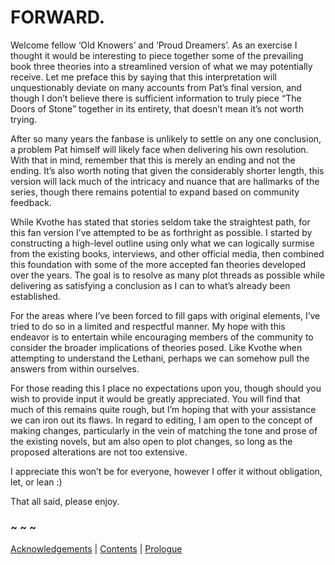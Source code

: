 # FORWARD.


Welcome fellow ‘Old Knowers’ and ‘Proud Dreamers’. As an exercise I thought it would be interesting to piece together some of the prevailing book three theories into a streamlined version of what we may potentially receive. Let me preface this by saying that this interpretation will unquestionably deviate on many accounts from Pat’s final version, and though I don’t believe there is sufficient information to truly piece “The Doors of Stone” together in its entirety, that doesn’t mean it’s not worth trying.  

After so many years the fanbase is unlikely to settle on any one conclusion, a problem Pat himself will likely face when delivering his own resolution. With that in mind, remember that this is merely an ending and not the ending. It’s also worth noting that given the considerably shorter length, this version will lack much of the intricacy and nuance that are hallmarks of the series, though there remains potential to expand based on community feedback.  

While Kvothe has stated that stories seldom take the straightest path, for this fan version I’ve attempted to be as forthright as possible. I started by constructing a high-level outline using only what we can logically surmise from the existing books, interviews, and other official media, then combined this foundation with some of the more accepted fan theories developed over the years. The goal is to resolve as many plot threads as possible while delivering as satisfying a conclusion as I can to what’s already been established.  

For the areas where I’ve been forced to fill gaps with original elements, I’ve tried to do so in a limited and respectful manner. My hope with this endeavor is to entertain while encouraging members of the community to consider the broader implications of theories posed. Like Kvothe when attempting to understand the Lethani, perhaps we can somehow pull the answers from within ourselves.  

For those reading this I place no expectations upon you, though should you wish to provide input it would be greatly appreciated. You will find that much of this remains quite rough, but I’m hoping that with your assistance we can iron out its flaws. In regard to editing, I am open to the concept of making changes, particularly in the vein of matching the tone and prose of the existing novels, but am also open to plot changes, so long as the proposed alterations are not too extensive.  

I appreciate this won’t be for everyone, however I offer it without obligation, let, or lean :)  

That all said, please enjoy.  

### ~ ~ ~

[Acknowledgements](Acknowledgements.md) | [Contents](Contents.md) | [Prologue](Prologue.md)


